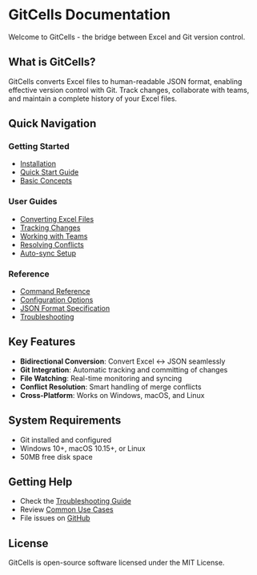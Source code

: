 # GitCells Documentation

Welcome to GitCells - the bridge between Excel and Git version control.

## What is GitCells?

GitCells converts Excel files to human-readable JSON format, enabling effective version control with Git. Track changes, collaborate with teams, and maintain a complete history of your Excel files.

## Quick Navigation

### Getting Started
- [Installation](getting-started/installation.md)
- [Quick Start Guide](getting-started/quickstart.md)
- [Basic Concepts](getting-started/concepts.md)

### User Guides
- [Converting Excel Files](guides/converting.md)
- [Tracking Changes](guides/tracking.md)
- [Working with Teams](guides/collaboration.md)
- [Resolving Conflicts](guides/conflicts.md)
- [Auto-sync Setup](guides/auto-sync.md)

### Reference
- [Command Reference](reference/commands.md)
- [Configuration Options](reference/configuration.md)
- [JSON Format Specification](reference/json-format.md)
- [Troubleshooting](reference/troubleshooting.md)

## Key Features

- **Bidirectional Conversion**: Convert Excel ↔ JSON seamlessly
- **Git Integration**: Automatic tracking and committing of changes
- **File Watching**: Real-time monitoring and syncing
- **Conflict Resolution**: Smart handling of merge conflicts
- **Cross-Platform**: Works on Windows, macOS, and Linux

## System Requirements

- Git installed and configured
- Windows 10+, macOS 10.15+, or Linux
- 50MB free disk space

## Getting Help

- Check the [Troubleshooting Guide](reference/troubleshooting.md)
- Review [Common Use Cases](guides/use-cases.md)
- File issues on [GitHub](https://github.com/Classic-Homes/gitcells)

## License

GitCells is open-source software licensed under the MIT License.